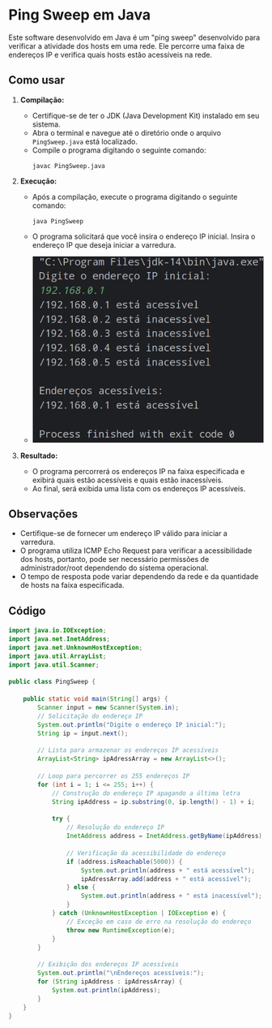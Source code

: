 # Ping Sweep em Java

Este software desenvolvido em Java é um "ping sweep" desenvolvido para verificar a atividade dos hosts em uma rede. Ele percorre uma faixa de endereços IP e verifica quais hosts estão acessíveis na rede.

## Como usar

1. **Compilação:**
   - Certifique-se de ter o JDK (Java Development Kit) instalado em seu sistema.
   - Abra o terminal e navegue até o diretório onde o arquivo `PingSweep.java` está localizado.
   - Compile o programa digitando o seguinte comando:
     ```
     javac PingSweep.java
     ```

2. **Execução:**
   - Após a compilação, execute o programa digitando o seguinte comando:
     ```
     java PingSweep
     ```
   - O programa solicitará que você insira o endereço IP inicial. Insira o endereço IP que deseja iniciar a varredura.
  
   - ![em verde => Endereço de IP](PinSweep/imagens/hosts.png)


3. **Resultado:**
   - O programa percorrerá os endereços IP na faixa especificada e exibirá quais estão acessíveis e quais estão inacessíveis.
   - Ao final, será exibida uma lista com os endereços IP acessíveis.

## Observações

- Certifique-se de fornecer um endereço IP válido para iniciar a varredura.
- O programa utiliza ICMP Echo Request para verificar a acessibilidade dos hosts, portanto, pode ser necessário permissões de administrador/root dependendo do sistema operacional.
- O tempo de resposta pode variar dependendo da rede e da quantidade de hosts na faixa especificada.

## Código

```java
import java.io.IOException;
import java.net.InetAddress;
import java.net.UnknownHostException;
import java.util.ArrayList;
import java.util.Scanner;

public class PingSweep {

    public static void main(String[] args) {
        Scanner input = new Scanner(System.in);
        // Solicitação do endereço IP
        System.out.println("Digite o endereço IP inicial:");
        String ip = input.next();

        // Lista para armazenar os endereços IP acessíveis
        ArrayList<String> ipAdressArray = new ArrayList<>();

        // Loop para percorrer os 255 endereços IP
        for (int i = 1; i <= 255; i++) {
            // Construção do endereço IP apagando a última letra
            String ipAddress = ip.substring(0, ip.length() - 1) + i;

            try {
                // Resolução do endereço IP
                InetAddress address = InetAddress.getByName(ipAddress);

                // Verificação da acessibilidade do endereço
                if (address.isReachable(5000)) {
                    System.out.println(address + " está acessível");
                    ipAdressArray.add(address + " está acessível");
                } else {
                    System.out.println(address + " está inacessível");
                }
            } catch (UnknownHostException | IOException e) {
                // Exceção em caso de erro na resolução do endereço
                throw new RuntimeException(e);
            }
        }

        // Exibição dos endereços IP acessíveis
        System.out.println("\nEndereços acessíveis:");
        for (String ipAddress : ipAdressArray) {
            System.out.println(ipAddress);
        }
    }
}
